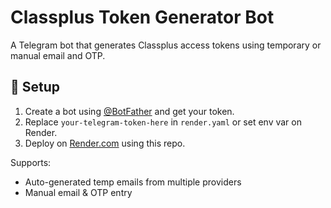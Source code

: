 
# Classplus Token Generator Bot

A Telegram bot that generates Classplus access tokens using temporary or manual email and OTP.

## 🔧 Setup

1. Create a bot using [@BotFather](https://t.me/BotFather) and get your token.
2. Replace `your-telegram-token-here` in `render.yaml` or set env var on Render.
3. Deploy on [Render.com](https://render.com) using this repo.

Supports:
- Auto-generated temp emails from multiple providers
- Manual email & OTP entry
